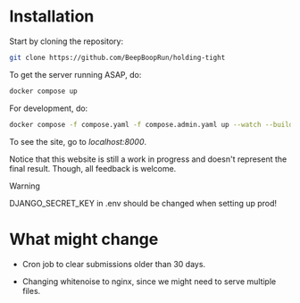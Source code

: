 # Installation
Start by cloning the repository:

```bash
git clone https://github.com/BeepBoopRun/holding-tight
```

To get the server running ASAP, do:
```bash
docker compose up
```

For development, do:
```bash
docker compose -f compose.yaml -f compose.admin.yaml up --watch --build
```

To see the site, go to *localhost:8000*.

Notice that this website is still a work in progress and doesn't represent the final result. Though, all feedback is welcome.

> [!WARNING]  
> DJANGO_SECRET_KEY in .env should be changed when setting up prod!

# What might change

- Cron job to clear submissions older than 30 days.

- Changing whitenoise to nginx, since we might need to serve multiple files.
